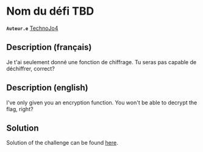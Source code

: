 # Nom du défi TBD

**`Auteur.e`** [TechnoJo4](https://technojo4.com/)

## Description (français)

Je t'ai seulement donné une fonction de chiffrage. Tu seras pas capable de déchiffrer, correct?

## Description (english)

I've only given you an encryption function. You won't be able to decrypt the flag, right?

## Solution

Solution of the challenge can be found [here](solution/).
